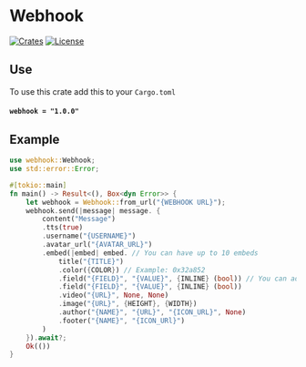# Webhook
[![Crates](https://img.shields.io/badge/crates.io-Webhook-brightgreen.svg)](https://crates.io/badges/webhook)
[![License](https://img.shields.io/badge/License-Apache%202.0-blue.svg)](https://opensource.org/licenses/Apache-2.0)

## Use
To use this crate add this to your `Cargo.toml`
#### `webhook = "1.0.0"`

## Example
```rust
use webhook::Webhook;
use std::error::Error;

#[tokio::main]
fn main() -> Result<(), Box<dyn Error>> {
    let webhook = Webhook::from_url("{WEBHOOK URL}");
    webhook.send(|message| message. {
        content("Message")
        .tts(true)
        .username("{USERNAME}")
        .avatar_url("{AVATAR_URL}")
        .embed(|embed| embed. // You can have up to 10 embeds
            title("{TITLE}")
            .color({COLOR}) // Example: 0x32a852
            .field("{FIELD}", "{VALUE}", {INLINE} (bool)) // You can add multiple fields
            .field("{FIELD}", "{VALUE}", {INLINE} (bool))
            .video("{URL}", None, None)
            .image("{URL}", {HEIGHT}, {WIDTH})
            .author("{NAME}", "{URL}", "{ICON_URL}", None)
            .footer("{NAME}", "{ICON_URl}")
        )
    }).await?;
    Ok(())
}
```